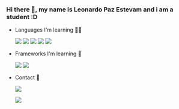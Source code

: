 ### Hi there 👋, my name is Leonardo Paz Estevam and i am a student :D

- Languages I'm learning 👩‍💻 

  <img src="https://img.shields.io/badge/Python-3776AB?style=for-the-badge&logo=python&logoColor=white"/> 
  <img src="https://img.shields.io/badge/C%23-239120?style=for-the-badge&logo=c-sharp&logoColor=white"/> 
  <img src="https://img.shields.io/badge/HTML5-E34F26?style=for-the-badge&logo=html5&logoColor=white"/> 
  <img src="https://img.shields.io/badge/CSS3-1572B6?style=for-the-badge&logo=css3&logoColor=white"/>  
  <img src="https://img.shields.io/badge/Java-ED8B00?style=for-the-badge&logo=java&logoColor=white"/>
- Frameworks I'm learning 🚀 

  <img src="https://img.shields.io/badge/Django-092E20?style=for-the-badge&logo=django&logoColor=white"/> 
  <img src="https://img.shields.io/badge/.NET-512BD4?style=for-the-badge&logo=dotnet&logoColor=white"/>

- Contact 📱

  <a href="mailto:leopestevam@hotmail.com?"><img src="https://img.shields.io/badge/Microsoft_Outlook-0078D4?style=for-the-badge&logo=microsoft-outlook&logoColor=white"/></a>

  <img src="https://github-readme-stats.vercel.app/api?username=LeoPazEs&show_icons=true&theme=dark"/>

